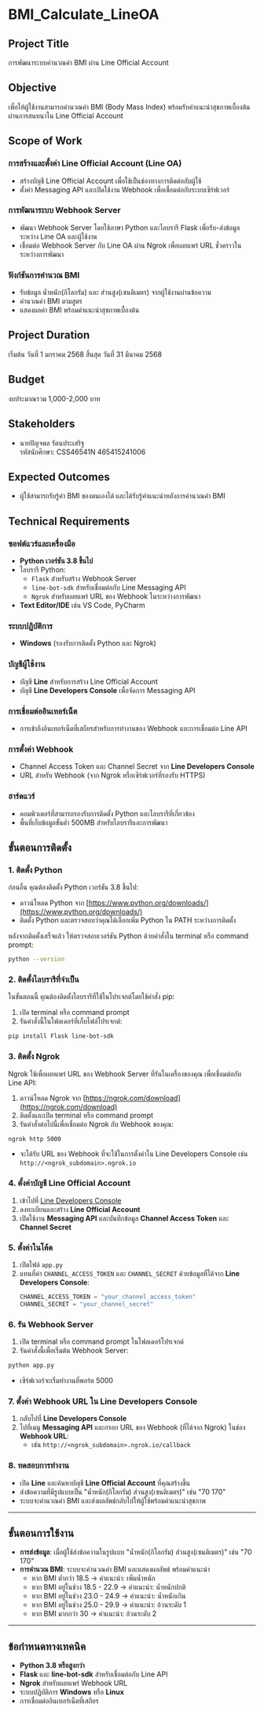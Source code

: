 # BMI_Calculate_LineOA

## Project Title
การพัฒนาระบบคำนวณค่า BMI ผ่าน Line Official Account

## Objective
เพื่อให้ผู้ใช้งานสามารถคำนวณค่า BMI (Body Mass Index) พร้อมรับคำแนะนำสุขภาพเบื้องต้นผ่านการสนทนาใน Line Official Account

## Scope of Work
### การสร้างและตั้งค่า Line Official Account (Line OA)
- สร้างบัญชี Line Official Account เพื่อใช้เป็นช่องทางการติดต่อกับผู้ใช้
- ตั้งค่า Messaging API และเปิดใช้งาน Webhook เพื่อเชื่อมต่อกับระบบเซิร์ฟเวอร์

### การพัฒนาระบบ Webhook Server
- พัฒนา Webhook Server โดยใช้ภาษา Python และไลบรารี Flask เพื่อรับ-ส่งข้อมูลระหว่าง Line OA และผู้ใช้งาน
- เชื่อมต่อ Webhook Server กับ Line OA ผ่าน Ngrok เพื่อเผยแพร่ URL ชั่วคราวในระหว่างการพัฒนา

### ฟังก์ชันการคำนวณ BMI
- รับข้อมูล น้ำหนัก(กิโลกรัม) และ ส่วนสูง(เซนติเมตร) จากผู้ใช้งานผ่านข้อความ
- คำนวณค่า BMI ตามสูตร
- แสดงผลค่า BMI พร้อมคำแนะนำสุขภาพเบื้องต้น

## Project Duration
เริ่มต้น วันที่ 1 มกราคม 2568 สิ้นสุด วันที่ 31 มีนาคม 2568

## Budget
งบประมาณรวม 1,000-2,000 บาท

## Stakeholders
- นายปัญจพล รัตนประเสริฐ  
  รหัสนักศึกษา: CSS46541N 465415241006

## Expected Outcomes
- ผู้ใช้สามารถรับรู้ค่า BMI ของตนเองได้ และได้รับรู้คำแนะนำหลังการคำนวณค่า BMI

## Technical Requirements

### ซอฟต์แวร์และเครื่องมือ
- **Python เวอร์ชัน 3.8 ขึ้นไป**
- ไลบรารี Python:
  - `Flask` สำหรับสร้าง Webhook Server
  - `line-bot-sdk` สำหรับเชื่อมต่อกับ Line Messaging API
  - `Ngrok` สำหรับเผยแพร่ URL ของ Webhook ในระหว่างการพัฒนา
- **Text Editor/IDE** เช่น VS Code, PyCharm

### ระบบปฏิบัติการ
- **Windows** (รองรับการติดตั้ง Python และ Ngrok)

### บัญชีผู้ใช้งาน
- บัญชี **Line** สำหรับการสร้าง Line Official Account
- บัญชี **Line Developers Console** เพื่อจัดการ Messaging API

### การเชื่อมต่ออินเทอร์เน็ต
- การเข้าถึงอินเทอร์เน็ตที่เสถียรสำหรับการทำงานของ Webhook และการเชื่อมต่อ Line API

### การตั้งค่า Webhook
- Channel Access Token และ Channel Secret จาก **Line Developers Console**
- URL สำหรับ Webhook (จาก Ngrok หรือเซิร์ฟเวอร์ที่รองรับ HTTPS)

### ฮาร์ดแวร์
- คอมพิวเตอร์ที่สามารถรองรับการติดตั้ง Python และไลบรารีที่เกี่ยวข้อง
- พื้นที่เก็บข้อมูลขั้นต่ำ 500MB สำหรับไลบรารีและการพัฒนา

## ขั้นตอนการติดตั้ง

### 1. **ติดตั้ง Python**
ก่อนอื่น คุณต้องติดตั้ง Python เวอร์ชัน 3.8 ขึ้นไป:
- ดาวน์โหลด Python จาก [https://www.python.org/downloads/](https://www.python.org/downloads/)
- ติดตั้ง Python และตรวจสอบว่าคุณได้เลือกเพิ่ม Python ใน PATH ระหว่างการติดตั้ง

หลังจากติดตั้งเสร็จแล้ว ให้ตรวจสอบเวอร์ชัน Python ด้วยคำสั่งใน terminal หรือ command prompt:
```bash
python --version
```

### 2. **ติดตั้งไลบรารีที่จำเป็น**
ในขั้นตอนนี้ คุณต้องติดตั้งไลบรารีที่ใช้ในโปรเจกต์โดยใช้คำสั่ง pip:
1. เปิด terminal หรือ command prompt
2. รันคำสั่งนี้ในโฟลเดอร์ที่เก็บไฟล์โปรเจกต์:
```bash
pip install Flask line-bot-sdk
```

### 3. **ติดตั้ง Ngrok**
Ngrok ใช้เพื่อเผยแพร่ URL ของ Webhook Server ที่รันในเครื่องของคุณ เพื่อเชื่อมต่อกับ Line API:
1. ดาวน์โหลด Ngrok จาก [https://ngrok.com/download](https://ngrok.com/download)
2. ติดตั้งและเปิด terminal หรือ command prompt
3. รันคำสั่งต่อไปนี้เพื่อเชื่อมต่อ Ngrok กับ Webhook ของคุณ:
```bash
ngrok http 5000
```
- จะได้รับ URL ของ Webhook ที่จะใช้ในการตั้งค่าใน Line Developers Console เช่น `http://<ngrok_subdomain>.ngrok.io`

### 4. **ตั้งค่าบัญชี Line Official Account**
1. เข้าไปที่ [Line Developers Console](https://developers.line.biz/)
2. ลงทะเบียนและสร้าง **Line Official Account**
3. เปิดใช้งาน **Messaging API** และบันทึกข้อมูล **Channel Access Token** และ **Channel Secret**

### 5. **ตั้งค่าในโค้ด**
1. เปิดไฟล์ `app.py`
2. แทนที่ค่า `CHANNEL_ACCESS_TOKEN` และ `CHANNEL_SECRET` ด้วยข้อมูลที่ได้จาก **Line Developers Console**:
   ```python
   CHANNEL_ACCESS_TOKEN = "your_channel_access_token"
   CHANNEL_SECRET = "your_channel_secret"
   ```

### 6. **รัน Webhook Server**
1. เปิด terminal หรือ command prompt ในโฟลเดอร์โปรเจกต์
2. รันคำสั่งนี้เพื่อเริ่มต้น Webhook Server:
```bash
python app.py
```
- เซิร์ฟเวอร์จะเริ่มทำงานที่พอร์ต 5000

### 7. **ตั้งค่า Webhook URL ใน Line Developers Console**
1. กลับไปที่ **Line Developers Console**
2. ไปที่เมนู **Messaging API** และกรอก URL ของ Webhook (ที่ได้จาก Ngrok) ในช่อง **Webhook URL**:
   - เช่น `http://<ngrok_subdomain>.ngrok.io/callback`

### 8. **ทดสอบการทำงาน**
- เปิด **Line** และค้นหาบัญชี **Line Official Account** ที่คุณสร้างขึ้น
- ส่งข้อความที่มีรูปแบบเป็น "น้ำหนัก(กิโลกรัม) ส่วนสูง(เซนติเมตร)" เช่น "70 170"
- ระบบจะคำนวณค่า BMI และส่งผลลัพธ์กลับไปให้ผู้ใช้พร้อมคำแนะนำสุขภาพ

---

## ขั้นตอนการใช้งาน
- **การส่งข้อมูล**: เมื่อผู้ใช้ส่งข้อความในรูปแบบ "น้ำหนัก(กิโลกรัม) ส่วนสูง(เซนติเมตร)" เช่น "70 170"
- **การคำนวณ BMI**: ระบบจะคำนวณค่า BMI และแสดงผลลัพธ์ พร้อมคำแนะนำ
  - หาก BMI ต่ำกว่า 18.5 → คำแนะนำ: เพิ่มน้ำหนัก
  - หาก BMI อยู่ในช่วง 18.5 - 22.9 → คำแนะนำ: น้ำหนักปกติ
  - หาก BMI อยู่ในช่วง 23.0 - 24.9 → คำแนะนำ: น้ำหนักเกิน
  - หาก BMI อยู่ในช่วง 25.0 - 29.9 → คำแนะนำ: อ้วนระดับ 1
  - หาก BMI มากกว่า 30 → คำแนะนำ: อ้วนระดับ 2

---

## ข้อกำหนดทางเทคนิค
- **Python 3.8 หรือสูงกว่า**
- **Flask** และ **line-bot-sdk** สำหรับเชื่อมต่อกับ Line API
- **Ngrok** สำหรับเผยแพร่ Webhook URL
- ระบบปฏิบัติการ **Windows** หรือ **Linux**
- การเชื่อมต่ออินเทอร์เน็ตที่เสถียร

